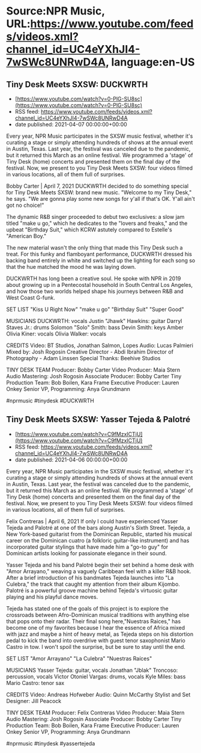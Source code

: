 # Source:NPR Music, URL:https://www.youtube.com/feeds/videos.xml?channel_id=UC4eYXhJI4-7wSWc8UNRwD4A, language:en-US

## Tiny Desk Meets SXSW: DUCKWRTH
 - [https://www.youtube.com/watch?v=0-PlG-SU8sc](https://www.youtube.com/watch?v=0-PlG-SU8sc)
 - RSS feed: https://www.youtube.com/feeds/videos.xml?channel_id=UC4eYXhJI4-7wSWc8UNRwD4A
 - date published: 2021-04-07 00:00:00+00:00

Every year, NPR Music participates in the SXSW music festival, whether it's curating a stage or simply attending hundreds of shows at the annual event in Austin, Texas. Last year, the festival was canceled due to the pandemic, but it returned this March as an online festival. We programmed a 'stage' of Tiny Desk (home) concerts and presented them on the final day of the festival. Now, we present to you Tiny Desk Meets SXSW: four videos filmed in various locations, all of them full of surprises.

Bobby Carter | April 7, 2021
DUCKWRTH decided to do something special for Tiny Desk Meets SXSW: brand new music. "Welcome to my Tiny Desk," he says. "We are gonna play some new songs for y'all if that's OK. Y'all ain't got no choice!"

The dynamic R&B singer proceeded to debut two exclusives: a slow jam titled "make u go," which he dedicates to the "lovers and freaks," and the upbeat "Birthday Suit," which KCRW astutely compared to Estelle's "American Boy."

The new material wasn't the only thing that made this Tiny Desk such a treat. For this funky and flamboyant performance, DUCKWRTH dressed his backing band entirely in white and switched up the lighting for each song so that the hue matched the mood he was laying down.

DUCKWRTH has long been a creative soul. He spoke with NPR in 2019 about growing up in a Pentecostal household in South Central Los Angeles, and how those two worlds helped shape his journeys between R&B and West Coast G-funk.

SET LIST
"Kiss U Right Now"
"make u go"
"Birthday Suit"
"Super Good"

MUSICIANS
DUCKWRTH: vocals
Justin "Jhawk" Hawkins: guitar
Darryl Staves Jr.: drums
Solomon "Solo" Smith: bass
Devin Smith: keys
Amber Olivia Kiner: vocals
Olivia Walker: vocals

CREDITS
Video: BT Studios, Jonathan Salmon, Lopes
Audio: Lucas Palmieri
Mixed by: Josh Rogosin
Creative Director - Abdi Ibrahim
Director of Photography - Adam Linssen
Special Thanks: Beehive Studios

TINY DESK TEAM
Producer: Bobby Carter
Video Producer: Maia Stern
Audio Mastering: Josh Rogosin
Associate Producer: Bobby Carter
Tiny Production Team: Bob Boilen, Kara Frame
Executive Producer: Lauren Onkey
Senior VP, Programming: Anya Grundmann

#nprmusic #tinydesk #DUCKWRTH

## Tiny Desk Meets SXSW: Yasser Tejeda & Palotré
 - [https://www.youtube.com/watch?v=C9fMzxICTjU](https://www.youtube.com/watch?v=C9fMzxICTjU)
 - RSS feed: https://www.youtube.com/feeds/videos.xml?channel_id=UC4eYXhJI4-7wSWc8UNRwD4A
 - date published: 2021-04-06 00:00:00+00:00

Every year, NPR Music participates in the SXSW music festival, whether it's curating a stage or simply attending hundreds of shows at the annual event in Austin, Texas. Last year, the festival was canceled due to the pandemic, but it returned this March as an online festival. We programmed a 'stage' of Tiny Desk (home) concerts and presented them on the final day of the festival. Now, we present to you Tiny Desk Meets SXSW: four videos filmed in various locations, all of them full of surprises.

Felix Contreras | April 6, 2021
If only I could have experienced Yasser Tejeda and Palotré at one of the bars along Austin's Sixth Street. Tejeda, a New York-based guitarist from the Dominican Republic, started his musical career on the Dominican cuatro (a folkloric guitar-like instrument) and has incorporated guitar stylings that have made him a "go-to guy" for Dominican artists looking for passionate elegance in their sound.

Yasser Tejeda and his band Palotré begin their set behind a home desk with "Amor Arrayano," weaving a vaguely Caribbean feel with a killer R&B hook. After a brief introduction of his bandmates Tejeda launches into "La Culebra," the track that caught my attention from their album Kijombo. Palotré is a powerful groove machine behind Tejeda's virtuosic guitar playing and his playful dance moves.

Tejeda has stated one of the goals of this project is to explore the crossroads between Afro-Dominican musical traditions with anything else that pops onto their radar. Their final song here,"Nuestras Raices," has become one of my favorites because I hear the essence of Africa mixed with jazz and maybe a hint of heavy metal, as Tejeda steps on his distortion pedal to kick the band into overdrive with guest tenor saxophonist Mario Castro in tow.
I won't spoil the surprise, but be sure to stay until the end.

SET LIST
"Amor Arrayano"
"La Culebra"
"Nuestras Raíces"

MUSICIANS
Yasser Tejeda: guitar, vocals
Jonathan "Jblak" Troncoso: percussion, vocals
Victor Otoniel Vargas: drums, vocals
Kyle Miles: bass
Mario Castro: tenor sax

CREDITS
Video: Andreas Hofweber
Audio: Quinn McCarthy
Stylist and Set Designer: Jill Peacock

TINY DESK TEAM
Producer: Felix Contreras
Video Producer: Maia Stern
Audio Mastering: Josh Rogosin
Associate Producer: Bobby Carter
Tiny Production Team: Bob Boilen, Kara Frame
Executive Producer: Lauren Onkey
Senior VP, Programming: Anya Grundmann

#nprmusic #tinydesk #yassertejeda


